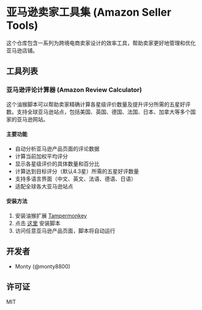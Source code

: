 # 亚马逊卖家工具集 (Amazon Seller Tools)

这个仓库包含一系列为跨境电商卖家设计的效率工具，帮助卖家更好地管理和优化亚马逊店铺。

## 工具列表

### 亚马逊评论计算器 (Amazon Review Calculator)

这个油猴脚本可以帮助卖家精确计算各星级评价数量及提升评分所需的五星好评数。支持全球亚马逊站点，包括美国、英国、德国、法国、日本、加拿大等多个国家的亚马逊网站。

#### 主要功能

- 自动分析亚马逊产品页面的评论数据
- 计算当前加权平均评分
- 显示各星级评价的具体数量和百分比
- 计算达到目标评分（默认4.3星）所需的五星好评数量
- 支持多语言界面（中文、英文、法语、德语、日语）
- 适配全球各大亚马逊站点

#### 安装方法

1. 安装油猴扩展 [Tampermonkey](https://www.tampermonkey.net/)
2. 点击 [这里](#) 安装脚本
3. 访问任意亚马逊产品页面，脚本将自动运行

## 开发者

- Monty (@monty8800)

## 许可证

MIT
